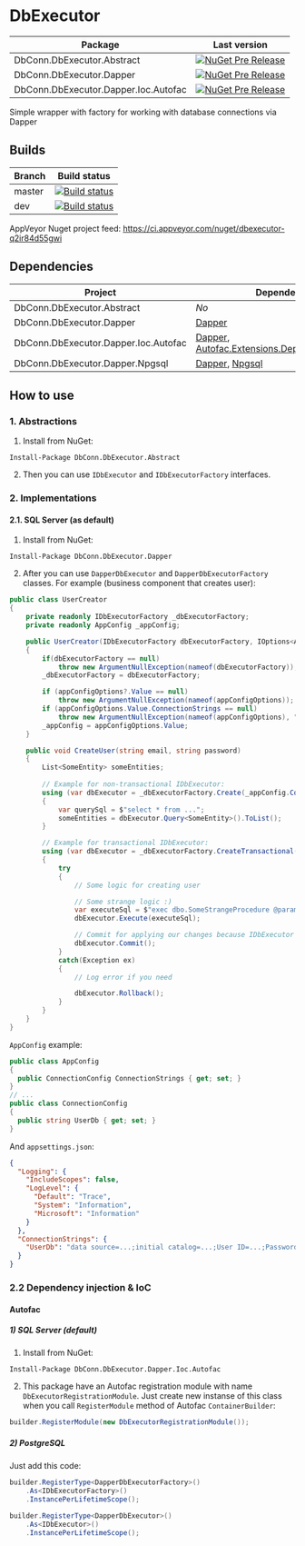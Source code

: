# DbExecutor

Package|Last version
-|-
DbConn.DbExecutor.Abstract|[![NuGet Pre Release](https://img.shields.io/nuget/vpre/DbConn.DbExecutor.Abstract.svg)](https://www.nuget.org/packages/DbConn.DbExecutor.Abstract/)
DbConn.DbExecutor.Dapper|[![NuGet Pre Release](https://img.shields.io/nuget/vpre/DbConn.DbExecutor.Dapper.svg)](https://www.nuget.org/packages/DbConn.DbExecutor.Dapper/)
DbConn.DbExecutor.Dapper.Ioc.Autofac|[![NuGet Pre Release](https://img.shields.io/nuget/vpre/DbConn.DbExecutor.Dapper.Ioc.Autofac.svg)](https://www.nuget.org/packages/DbConn.DbExecutor.Dapper.Ioc.Autofac/)

Simple wrapper with factory for working with database connections via Dapper

## Builds

Branch|Build status
-|-
master|[![Build status](https://ci.appveyor.com/api/projects/status/2fsh97gw8nrw4wj0/branch/master?svg=true)](https://ci.appveyor.com/project/Valeriy1991/dbexecutor-qb91d/branch/master)
dev|[![Build status](https://ci.appveyor.com/api/projects/status/9mk8efhqwqqibgt5/branch/dev?svg=true)](https://ci.appveyor.com/project/Valeriy1991/dbexecutor/branch/dev)



AppVeyor Nuget project feed: 
https://ci.appveyor.com/nuget/dbexecutor-q2ir84d55gwi

## Dependencies

Project|Dependency
-|-
DbConn.DbExecutor.Abstract|*No*
DbConn.DbExecutor.Dapper|[Dapper](https://github.com/StackExchange/Dapper)
DbConn.DbExecutor.Dapper.Ioc.Autofac|[Dapper](https://github.com/StackExchange/Dapper), [Autofac.Extensions.DependencyInjection](https://github.com/autofac/Autofac.Extensions.DependencyInjection)
DbConn.DbExecutor.Dapper.Npgsql|[Dapper](https://github.com/StackExchange/Dapper), [Npgsql](https://github.com/npgsql/npgsql)

## How to use

### 1. Abstractions

1. Install from NuGet:
```
Install-Package DbConn.DbExecutor.Abstract
```
2. Then you can use `IDbExecutor` and `IDbExecutorFactory` interfaces.


### 2. Implementations

#### 2.1. SQL Server (as default)

1. Install from NuGet:
```
Install-Package DbConn.DbExecutor.Dapper
```

2. After you can use `DapperDbExecutor` and `DapperDbExecutorFactory` 
classes. For example (business component that creates user):
```csharp
public class UserCreator
{
    private readonly IDbExecutorFactory _dbExecutorFactory;
    private readonly AppConfig _appConfig;

    public UserCreator(IDbExecutorFactory dbExecutorFactory, IOptions<AppConfig> appConfigOptions)
    {
        if(dbExecutorFactory == null)
            throw new ArgumentNullException(nameof(dbExecutorFactory));
        _dbExecutorFactory = dbExecutorFactory;

        if (appConfigOptions?.Value == null)
            throw new ArgumentNullException(nameof(appConfigOptions));
        if (appConfigOptions.Value.ConnectionStrings == null)
            throw new ArgumentNullException(nameof(appConfigOptions), "Connection strings section in configuration file is null");
        _appConfig = appConfigOptions.Value;
    }

    public void CreateUser(string email, string password)
    {
        List<SomeEntity> someEntities;
        
        // Example for non-transactional IDbExecutor:
        using (var dbExecutor = _dbExecutorFactory.Create(_appConfig.ConnectionStrings.UserDb))
        {
            var querySql = $"select * from ...";
            someEntities = dbExecutor.Query<SomeEntity>().ToList();                
        }

        // Example for transactional IDbExecutor:
        using (var dbExecutor = _dbExecutorFactory.CreateTransactional(_appConfig.ConnectionStrings.UserDb))
        {
            try
            {
                // Some logic for creating user

                // Some strange logic :)
                var executeSql = $"exec dbo.SomeStrangeProcedure @param1 = 1 ...";
                dbExecutor.Execute(executeSql);

                // Commit for applying our changes because IDbExecutor was created with opening transaction:
                dbExecutor.Commit();
            }
            catch(Exception ex)
            {
                // Log error if you need

                dbExecutor.Rollback();
            }
        }
    }
}
```
`AppConfig` example:
```csharp
public class AppConfig
{
  public ConnectionConfig ConnectionStrings { get; set; }
}
// ...
public class ConnectionConfig
{  
  public string UserDb { get; set; }
}
```
And `appsettings.json`:
```json
{
  "Logging": {
    "IncludeScopes": false,
    "LogLevel": {
      "Default": "Trace",
      "System": "Information",
      "Microsoft": "Information"
    }
  },
  "ConnectionStrings": {
    "UserDb": "data source=...;initial catalog=...;User ID=...;Password=...;"
  }
}

```

### 2.2 Dependency injection & IoC

#### Autofac

##### 1) SQL Server (default)

1. Install from NuGet:
```
Install-Package DbConn.DbExecutor.Dapper.Ioc.Autofac
```
2. This package have an Autofac registration module with name `DbExecutorRegistrationModule`. Just create new instanse of this class when you call `RegisterModule` method of Autofac `ContainerBuilder`:
```csharp
builder.RegisterModule(new DbExecutorRegistrationModule());
```

##### 2) PostgreSQL

Just add this code:
```csharp
builder.RegisterType<DapperDbExecutorFactory>()
    .As<IDbExecutorFactory>()
    .InstancePerLifetimeScope();

builder.RegisterType<DapperDbExecutor>()
    .As<IDbExecutor>()
    .InstancePerLifetimeScope();
```